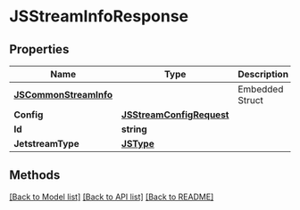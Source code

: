 # JSStreamInfoResponse

## Properties

Name | Type | Description | Notes
------------ | ------------- | ------------- | -------------
 | [**JSCommonStreamInfo**](JSCommonStreamInfo.md) |   | Embedded Struct
**Config** | [**JSStreamConfigRequest**](JSStreamConfigRequest.md) |  | 
**Id** | **string** |  | 
**JetstreamType** | [**JSType**](JSType.md) |  | 

## Methods


[[Back to Model list]](../README.md#documentation-for-models) [[Back to API list]](../README.md#documentation-for-api-endpoints) [[Back to README]](../README.md)


